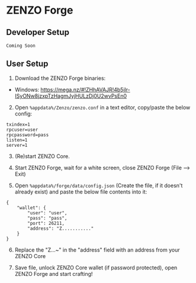 # ZENZO Forge

## Developer Setup

```Coming Soon```

## User Setup

1. Download the ZENZO Forge binaries:

- Windows: https://mega.nz/#!ZHhAVAJR!4b5jlr-ISyONw8jzxpTzHagmJyjHULzDj0U2wvPsEn0

2. Open `%appdata%/Zenzo/zenzo.conf` in a text editor, copy/paste the below config:

```
txindex=1
rpcuser=user
rpcpassword=pass
listen=1
server=1
```

3. (Re)start ZENZO Core.

4. Start ZENZO Forge, wait for a white screen, close ZENZO Forge (File --> Exit)

5. Open `%appdata%/forge/data/config.json` (Create the file, if it doesn't already exist) and paste the below file contents into it:

```
{
    "wallet": {
        "user": "user",
        "pass": "pass",
        "port": 26211,
        "address": "Z..........."
    }
}
```

6. Replace the "Z...~" in the "address" field with an address from your ZENZO Core

7. Save file, unlock ZENZO Core wallet (if password protected), open ZENZO Forge and start crafting!
